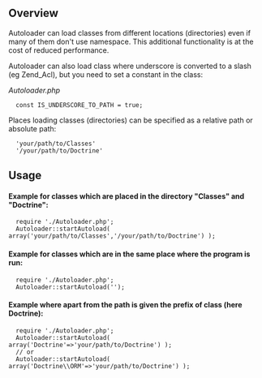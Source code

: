 ## Overview

Autoloader can load classes from different locations (directories) even if many of them don't use namespace. This additional functionality is at the cost of reduced performance.

Autoloader can also load class where underscore is converted to a slash (eg Zend_Acl), but you need to set a constant in the class:

*Autoloader.php*

      const IS_UNDERSCORE_TO_PATH = true;

Places loading classes (directories) can be specified as a relative path or absolute path:

      'your/path/to/Classes'
      '/your/path/to/Doctrine'

## Usage

#### Example for classes which are placed in the directory "Classes" and "Doctrine":

      require './Autoloader.php';
      Autoloader::startAutoload( array('your/path/to/Classes','/your/path/to/Doctrine') );

#### Example for classes which are in the same place where the program is run:

      require './Autoloader.php';
      Autoloader::startAutoload('');

#### Example where apart from the path is given the prefix of class (here Doctrine):

      require './Autoloader.php';
      Autoloader::startAutoload( array('Doctrine'=>'your/path/to/Doctrine') );
	  // or
	  Autoloader::startAutoload( array('Doctrine\\ORM'=>'your/path/to/Doctrine') );
